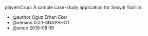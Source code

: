 playersCrud: A sample case-study application for Sosyal Yazilim.
* @author Oguz Erhan Eker
* @version 0.0.1-SNAPSHOT
* @since 2019-06-19

